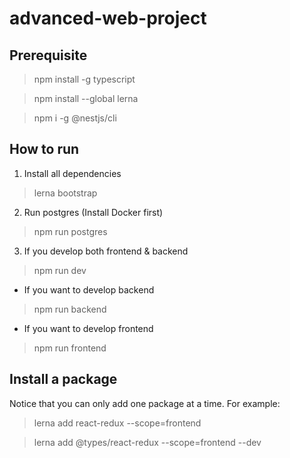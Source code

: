 # advanced-web-project

## Prerequisite

> npm install -g typescript

> npm install --global lerna

> npm i -g @nestjs/cli

## How to run

1. Install all dependencies

> lerna bootstrap

2. Run postgres (Install Docker first)

> npm run postgres

3. If you develop both frontend & backend

> npm run dev

- If you want to develop backend

> npm run backend

- If you want to develop frontend

> npm run frontend

## Install a package

Notice that you can only add one package at a time. For example:

> lerna add react-redux --scope=frontend

> lerna add @types/react-redux --scope=frontend --dev
